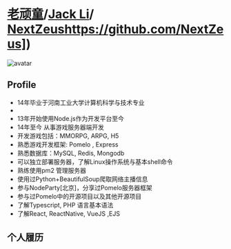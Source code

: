 # [老顽童](https://github.com/NextZeus)/[Jack Li](https://github.com/NextZeus)/ [NextZeus]([)https://github.com/NextZeus])

![avatar](https://avatars3.githubusercontent.com/u/10203487?v=3&u=6909e4e5240bfaf46c0f66b4507c0174a9f88ecf&s=400)

## Profile

* 14年毕业于河南工业大学计算机科学与技术专业
* 
* 13年开始使用Node.js作为开发平台至今
* 14年至今 从事游戏服务器端开发
* 开发游戏包括：MMORPG, ARPG, H5
* 熟悉游戏开发框架: Pomelo , Express 
* 熟悉数据库：MySQL, Redis, Mongodb
* 可以独立部署服务器，了解Linux操作系统与基本shell命令
* 熟练使用pm2 管理服务器 
* 使用过Python+BeautifulSoup爬取网络主播信息
* 参与NodeParty[北京]，分享过Pomelo服务器框架
* 参与过Pomelo中的开源项目以及其他开源项目
* 了解Typescript, PHP 语言基本语法
* 了解React, ReactNative, VueJS ,EJS 


## 个人履历



